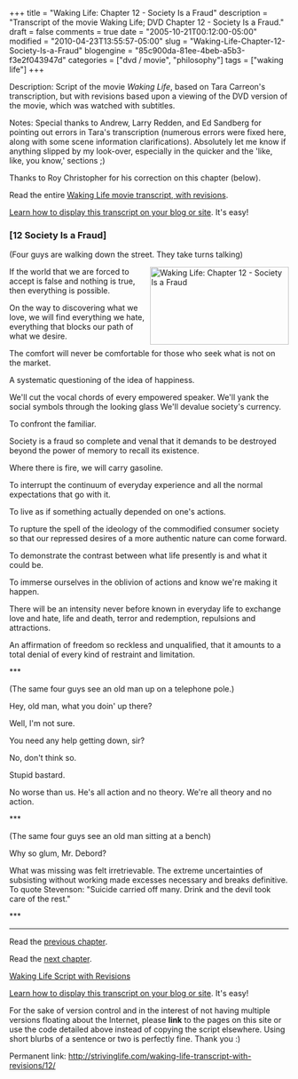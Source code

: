 +++
title = "Waking Life: Chapter 12 - Society Is a Fraud"
description = "Transcript of the movie Waking Life; DVD Chapter 12 - Society Is a Fraud."
draft = false
comments = true
date = "2005-10-21T00:12:00-05:00"
modified = "2010-04-23T13:55:57-05:00"
slug = "Waking-Life-Chapter-12-Society-Is-a-Fraud"
blogengine = "85c900da-81ee-4beb-a5b3-f3e2f043947d"
categories = ["dvd / movie", "philosophy"]
tags = ["waking life"]
+++

<div class="WPArticleInfo">
<p>
Description: Script of the movie <em>Waking Life</em>, based on Tara Carreon&#39;s transcription, but with revisions based upon a viewing of the DVD version of the movie, which was watched with subtitles. 
</p>
<p>
Notes: Special thanks to Andrew, Larry Redden, and Ed Sandberg for pointing out errors in Tara&#39;s transcription (numerous errors were fixed here, along with some scene information clarifications). Absolutely let me know if anything slipped by my look-over, especially in the quicker and the &#39;like, like, you know,&#39; sections ;) 
</p>
<p>
Thanks to Roy Christopher for his correction on this chapter (below). 
</p>
<p>
Read the entire <a href="https://wakinglifemovie.net/">Waking Life movie transcript, with revisions</a>. 
</p>
<p>
<a href="/words/post/Display-parts-of-the-Waking-Life-Transcript-on-your-site.aspx">Learn how to display this transcript on your blog or site</a>. It&#39;s easy!
</p>
</div>
<h3 class="waking_life_chapter">[<a id="twelve" name="twelve" title="twelve"></a>12 Society Is a Fraud] </h3>
<p>
(Four guys are walking down the street. They take turns talking) 
</p>
<p>
<a href="http://strivinglife.com/files/images/WakingLife/WakingLife_12_1.jpg" onclick="window.open(this.href);return false;"><img src="http://strivinglife.com/files/images/WakingLife/WakingLife_12_1_t.jpg" alt="Waking Life: Chapter 12 - Society Is a Fraud" width="250" height="140" align="right" /></a>If the world that we are forced to accept is false and nothing is true, then everything is possible. 
</p>
<p>
On the way to discovering what we love, we will find everything we hate, everything that blocks our path of what we desire. 
</p>
<p>
The comfort will never be comfortable for those who seek what is not on the market. 
</p>
<p>
A systematic questioning of the idea of happiness. 
</p>
<p>
We&#39;ll cut the vocal chords of every empowered speaker. We&#39;ll yank the social symbols through the looking glass We&#39;ll devalue society&#39;s currency. 
</p>
<p>
To confront the familiar. 
</p>
<p>
Society is a fraud so complete and venal that it demands to be destroyed beyond the power of memory to recall its existence. 
</p>
<p>
Where there is fire, we will carry gasoline. 
</p>
<p>
To interrupt the continuum of everyday experience and all the normal expectations that go with it. 
</p>
<p>
To live as if something actually depended on one&#39;s actions. 
</p>
<p>
To rupture the spell of the ideology of the commodified consumer society so that our repressed desires of a more authentic nature can come forward. 
</p>
<p>
To demonstrate the contrast between what life presently is and what it could be. 
</p>
<p>
To immerse ourselves in the oblivion of actions and know we&#39;re making it happen. 
</p>
<p>
There will be an intensity never before known in everyday life to exchange love and hate, life and death, terror and redemption, repulsions and attractions. 
</p>
<p>
An affirmation of freedom so reckless and unqualified, that it amounts to a total denial of every kind of restraint and limitation. 
</p>
<p>
*** 
</p>
<p>
(The same four guys see an old man up on a telephone pole.) 
</p>
<p>
Hey, old man, what you doin&#39; up there? 
</p>
<p>
Well, I&#39;m not sure. 
</p>
<p>
You need any help getting down, sir? 
</p>
<p>
No, don&#39;t think so. 
</p>
<p>
Stupid bastard. 
</p>
<p>
No worse than us. He&#39;s all action and no theory. We&#39;re all theory and no action. 
</p>
<p>
*** 
</p>
<p>
(The same four guys see an old man sitting at a bench) 
</p>
<p>
Why so glum, Mr. Debord? 
</p>
<p>
What was missing was felt irretrievable. The extreme uncertainties of subsisting without working made excesses necessary and breaks definitive. To quote Stevenson: &quot;Suicide carried off many. Drink and the devil took care of the rest.&quot; 
</p>
<p>
*** 
</p>
<hr />
<p>
Read the <a href="/waking-life-transcript-with-revisions/11/">previous chapter</a>. 
</p>
<p>
Read the <a href="/waking-life-transcript-with-revisions/13/">next chapter</a>. 
</p>
<p>
<a href="https://wakinglifemovie.net/">Waking Life Script with Revisions</a> 
</p>
<div class="tip">
<p>
<a href="/words/post/Display-parts-of-the-Waking-Life-Transcript-on-your-site.aspx">Learn how to display this transcript on your blog or site</a>. It&#39;s easy!
</p>
<p>
For the sake of version control and in the interest of not having multiple versions floating about the Internet, please <strong>link</strong> to the pages on this site or use the code detailed above instead of copying the script elsewhere. Using short blurbs of a sentence or two is perfectly fine. Thank you :) 
</p>
<p>
Permanent link: <a href="/waking-life-transcript-with-revisions/12/">http://strivinglife.com/waking-life-transcript-with-revisions/12/</a> 
</p>
</div>

